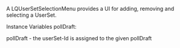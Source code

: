 A LQUserSetSelectionMenu provides a UI for adding, removing and selecting a UserSet.

Instance Variables
	pollDraft:		<LQPollDraft>

pollDraft
	- the userSet-Id is assigned to the given pollDraft
